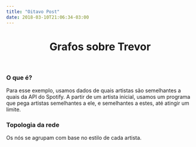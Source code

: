 ```yaml
---
title: "Oitavo Post"
date: 2018-03-10T21:06:34-03:00
---
```

<script src="https://d3js.org/d3.v4.min.js"></script>

<style>
    .node {
        fill: #ccc;
        stroke: #fff;
        stroke-width: 2px;
    }

    .link {
        stroke: #999;
        stroke-opacity: 0.3;
    }
  </style>

<body>

<div class="container">

  <div class="header"></div>
<header>
<h1>Grafos sobre Trevor</h1>
</header>

<div id="chart"></div>

<div class="section">
<div class="row">
  <div class="col-md-8">
    <h3>O que é?</h3>
    <p>Para esse exemplo, usamos dados de quais artistas são semelhantes a quais da API do Spotify. A partir de um artista inicial, usamos um programa que pega artistas semelhantes a ele, e semelhantes a estes, até atingir um limite.</p>
    <h3>Topologia da rede</h3>
    <p>Os nós se agrupam com base no estilo de cada artista.</p>
  </div>
</div>
</div>


<script>
  var width = 1000,
      height = 1000;

  var svg = d3.select("#chart")
      .append("svg")
      .attr('version', '1.1')
      .attr('viewBox', '0 0 '+width+' '+height)
      .attr('width', '100%');

  var simulation = d3.forceSimulation()
      .force("link", d3.forceLink().id(function(d) { return d.id; }))
      .force("charge", d3.forceManyBody().strength(-10))
      .force("center", d3.forceCenter(width / 2, height / 2));

  d3.json("../trevor.json", function(error, graph) {
    if (error) throw error;

    const size_threshold = 30;
    filter_out = graph.nodes.filter(x => x.size < size_threshold);
    for (var index in filter_out) {
      graph.edges = graph.edges.filter(x => x.source != filter_out[index].id);
      graph.edges = graph.edges.filter(x => x.target != filter_out[index].id);
    }
    graph.nodes = graph.nodes.filter(x => x.size >= size_threshold);

    const min = d3.min(graph.nodes,  function(d) { return d.size; });
    const max = d3.max(graph.nodes,  function(d) { return d.size; });

    const color = d3.scaleThreshold().domain([min, (max*0.25), (max*0.50), (max*0.75), max]).range(["#fee5d9","#fcae91","#fb6a4a","#de2d26","#a50f15"]);

    var link = svg.append("g")
        .attr("class", "link")
      .selectAll("line")
        .data(graph.edges)
      .enter().append("line");

    var node = svg.append("g")
        .attr("class", "nodes")
      .selectAll("circle")
        .data(graph.nodes)
      .enter().append("circle")
        .attr("r", function(d) { return d.size/6; })
        .attr("fill", function(d) { return color(d.size); })
        .call(d3.drag()
            .on("start", dragstarted)
            .on("drag", dragged)
            .on("end", dragended));

    node._groups[0][0].setAttribute("fill", "#000");

    node.append("title")
        .text(function(d) { return d.label; });

    simulation
        .nodes(graph.nodes)
        .on("tick", ticked);

    simulation.force("link")
        .links(graph.edges);

    function ticked() {
      link
          .attr("x1", function(d) { return d.source.x; })
          .attr("y1", function(d) { return d.source.y; })
          .attr("x2", function(d) { return d.target.x; })
          .attr("y2", function(d) { return d.target.y; });

      node
          .attr("cx", function(d) { return d.x; })
          .attr("cy", function(d) { return d.y; });
    }
  });

  function dragstarted(d) {
    if (!d3.event.active) simulation.alphaTarget(0.3).restart();
    d.fx = d.x;
    d.fy = d.y;
  }

  function dragged(d) {
    d.fx = d3.event.x;
    d.fy = d3.event.y;
  }

  function dragended(d) {
    if (!d3.event.active) simulation.alphaTarget(0);
    d.fx = null;
    d.fy = null;
  }

</script>

</body>